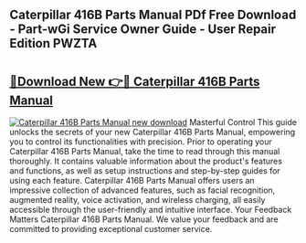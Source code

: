 ## Caterpillar 416B Parts Manual PDf Free Download - Part-wGi Service Owner Guide - User Repair Edition PWZTA

# <h2><a href="http://bc11712.oget.top/?id=Caterpillar+416B+Parts+Manual">🔗Download New 👉🔴 Caterpillar 416B Parts Manual</a></h2>

[![Caterpillar 416B Parts Manual new download](https://i.imgur.com/5g1atiW.png)](http://bc11712.oget.top/?id=Caterpillar+416B+Parts+Manual)
Masterful Control This guide unlocks the secrets of your new Caterpillar 416B Parts Manual, empowering you to control its functionalities with precision. Prior to operating your Caterpillar 416B Parts Manual, take the time to read through this manual thoroughly. It contains valuable information about the product's features and functions, as well as setup instructions and step-by-step guides for using each feature. Caterpillar 416B Parts Manual offers users an impressive collection of advanced features, such as facial recognition, augmented reality, voice activation, and wireless charging, all easily accessible through the user-friendly and intuitive interface. Your Feedback Matters Caterpillar 416B Parts Manual. We value your feedback and are committed to providing exceptional customer service.
